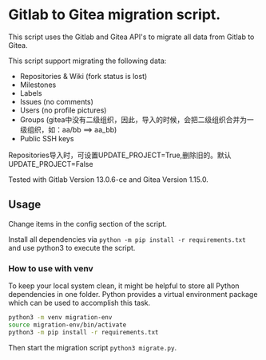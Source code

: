 # Gitlab to Gitea migration script.

This script uses the Gitlab and Gitea API's to migrate all data from
Gitlab to Gitea.

This script support migrating the following data:
 - Repositories & Wiki (fork status is lost)
 - Milestones
 - Labels
 - Issues (no comments)
 - Users (no profile pictures)
 - Groups (gitea中没有二级组织，因此，导入的时候，会把二级组织合并为一级组织，如：aa/bb ==> aa_bb)
 - Public SSH keys

Repositories导入时，可设置UPDATE_PROJECT=True,删除旧的。默认UPDATE_PROJECT=False

Tested with Gitlab Version 13.0.6-ce and Gitea Version 1.15.0.

## Usage
Change items in the config section of the script.

Install all dependencies via `python -m pip install -r requirements.txt` and
use python3 to execute the script.

### How to use with venv
To keep your local system clean, it might be helpful to store all Python dependencies in one folder.
Python provides a virtual environment package which can be used to accomplish this task.

```bash
python3 -m venv migration-env
source migration-env/bin/activate
python3 -m pip install -r requirements.txt
```

Then start the migration script `python3 migrate.py`.